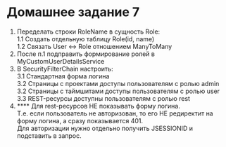 # Домашнее задание 7
1. Переделать строки RoleName в сущность Role:  
1.1 Создать отдельную таблицу Role(id, name)    
1.2 Связать User <-> Role отношением ManyToMany  
2. После п.1 подправить формирование ролей в MyCustomUserDetailsService  
3. В SecurityFilterChain настроить:  
3.1 Стандартная форма логина  
3.2 Страницы с проектами доступы пользователям с ролью admin  
3.2 Страницы с таймшитами доступы пользователям с ролью user  
3.3 REST-ресурсы доступны пользователям с ролью rest  
4. **** Для rest-ресурсов НЕ показывать форму логина.  
Т.е. если пользователь не авторизован, то его НЕ редиректит на форму логина, а сразу показывается 401.  
Для авторизации нужно отдельно получить JSESSIONID и подставить в запрос.     